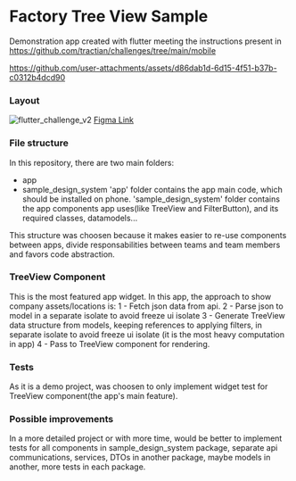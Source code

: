 # Factory Tree View Sample
Demonstration app created with flutter meeting the instructions present in https://github.com/tractian/challenges/tree/main/mobile

https://github.com/user-attachments/assets/d86dab1d-6d15-4f51-b37b-c0312b4dcd90


### Layout
![flutter_challenge_v2](https://github.com/user-attachments/assets/6aca6ec1-dcc9-42a4-a1eb-3db37576cd7a)
[Figma Link](https://www.figma.com/design/IP50SSLkagXsUNWiZj0PjP/%5BCareers%5D-Flutter-Challenge-v2?node-id=0-1&p=f&t=kNfFbFujk9UKYBDu-0)

### File structure
In this repository, there are two main folders: 
- app
- sample_design_system
'app' folder contains the app main code, which should be installed on phone.
'sample_design_system' folder contains the app components app uses(like TreeView and FilterButton), and its required classes, datamodels...
 
This structure was choosen because it makes easier to re-use components between apps, divide responsabilities between teams and team members and favors code abstraction.

### TreeView Component
This is the most featured app widget. In this app, the approach to show company assets/locations is:
1 - Fetch json data from api.
2 - Parse json to model in a separate isolate to avoid freeze ui isolate 
3 - Generate TreeView data structure from models, keeping references to applying filters, in separate isolate to avoid freeze ui isolate (it is the most heavy computation in app)
4 - Pass to TreeView component for rendering.

### Tests
As it is a demo project, was choosen to only implement widget test for TreeView component(the app's main feature).

### Possible improvements
In a more detailed project or with more time, would be better to implement tests for all components in sample_design_system package, separate api communications, services, DTOs in another package, 
maybe models in another, more tests in each package. 
